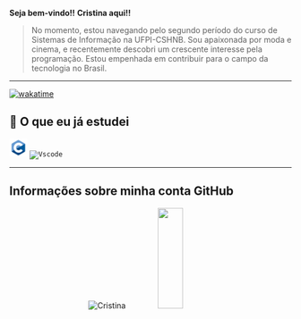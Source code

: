 


<strong>Seja bem-vindo!!</strong>﻿
<strong>Cristina aqui!!</strong> 


> No momento, estou navegando pelo segundo período do curso de Sistemas de Informação na UFPI-CSHNB. Sou apaixonada por moda e cinema, e recentemente descobri um crescente interesse pela programação. Estou empenhada em contribuir para o campo da tecnologia no Brasil.


----

[![wakatime](https://wakatime.com/badge/user/018b2021-23c3-406d-8249-a0c654512882.svg)](https://wakatime.com/@018b2021-23c3-406d-8249-a0c654512882)

## 🚀 O que eu já estudei

<code><img height="32" src="https://raw.githubusercontent.com/github/explore/f3e22f0dca2be955676bc70d6214b95b13354ee8/topics/c/c.png" alt="C"/></code>
<code><img height="32" src="https://upload.wikimedia.org/wikipedia/commons/thumb/9/9a/Visual_Studio_Code_1.35_icon.svg/2048px-Visual_Studio_Code_1.35_icon.svg.png" alt="Vscode"/></code>


---

## Informações sobre minha conta GitHub
<div align="center">
  <img width="49%" height="180em" src="https://github-readme-stats.vercel.app/api?username=cristinaadms&show_icons=true&theme=dracula&count_private true&hide_border=true&title_color=596087&icon_color=596087&text_color=ffffff&bg_color=0d1117" alt=Cristina Sousa Github Stats" />
<img width="30%" height="180em" src="https://github-readme-stats.vercel.app/api/top-langs/?username=cristinaadms&layout=compact&hide_border=true&title_color=596087&text_color=ffffff&bg_color=0d1117" />
</div>


